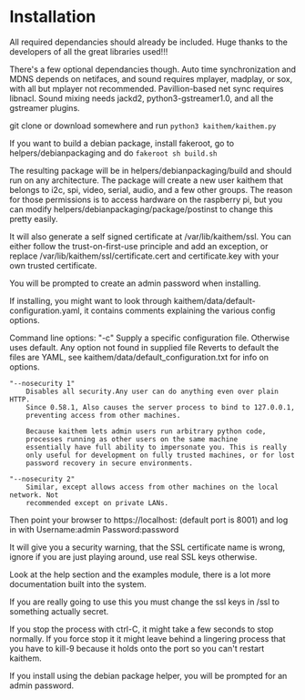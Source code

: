 
Installation
============

All required dependancies should already be included. Huge thanks to the developers of all the great libraries used!!!

There's a few optional dependancies though. Auto time synchronization and MDNS depends on netifaces, and sound requires mplayer, madplay, or sox, with all but mplayer not recommended. Pavillion-based net sync requires libnacl. Sound mixing needs jackd2, python3-gstreamer1.0, and all the gstreamer plugins.

git clone or download somewhere and run `python3 kaithem/kaithem.py`

If you want to build a debian package, install fakeroot, go to helpers/debianpackaging and do
`fakeroot sh build.sh`

The resulting package will be in helpers/debianpackaging/build and should run on any architecture.
The package will create a new user kaithem that belongs to i2c, spi, video, serial, audio, and a few other
groups. The reason for those permissions is to access hardware on the raspberry pi, but you can
modify helpers/debianpackaging/package/postinst to change this pretty easily.

It will also generate a self signed certificate at /var/lib/kaithem/ssl. You can either follow the trust-on-first-use principle and add an exception, or replace /var/lib/kaithem/ssl/certificate.cert and
certificate.key with your own trusted certificate.

You will be prompted to create an admin password when installing.

If installing, you might want to look through kaithem/data/default-configuration.yaml, it contains
comments explaining the various config options.

Command line options:
    "-c"
        Supply a specific configuration file. Otherwise uses default. Any option not found in supplied file
        Reverts to default the files are YAML, see kaithem/data/default_configuration.txt for info on options.

    "--nosecurity 1"
        Disables all security.Any user can do anything even over plain HTTP. 
        Since 0.58.1, Also causes the server process to bind to 127.0.0.1, 
        preventing access from other machines.

        Because kaithem lets admin users run arbitrary python code,
        processes running as other users on the same machine
        essentially have full ability to impersonate you. This is really
        only useful for development on fully trusted machines, or for lost
        password recovery in secure environments.

    "--nosecurity 2"
        Similar, except allows access from other machines on the local network. Not
        recommended except on private LANs.

Then point your browser to https://localhost:<yourport> (default port is 8001)
and log in with Username:admin Password:password

It will give you a security warning, that the SSL certificate name is wrong,
ignore if you are just playing around, use real SSL keys otherwise.

Look at the help section and the examples module, there is a lot more documentation built into the system.

If you are really going to use this you must change the ssl keys in /ssl to something actually secret.

If you stop the process with ctrl-C, it might take a few seconds to stop normally.
If you force stop it it might leave behind a lingering process that you have to kill-9 because it holds onto the port so you can't restart kaithem.


If you install using the debian package helper, you will be prompted for an admin password.